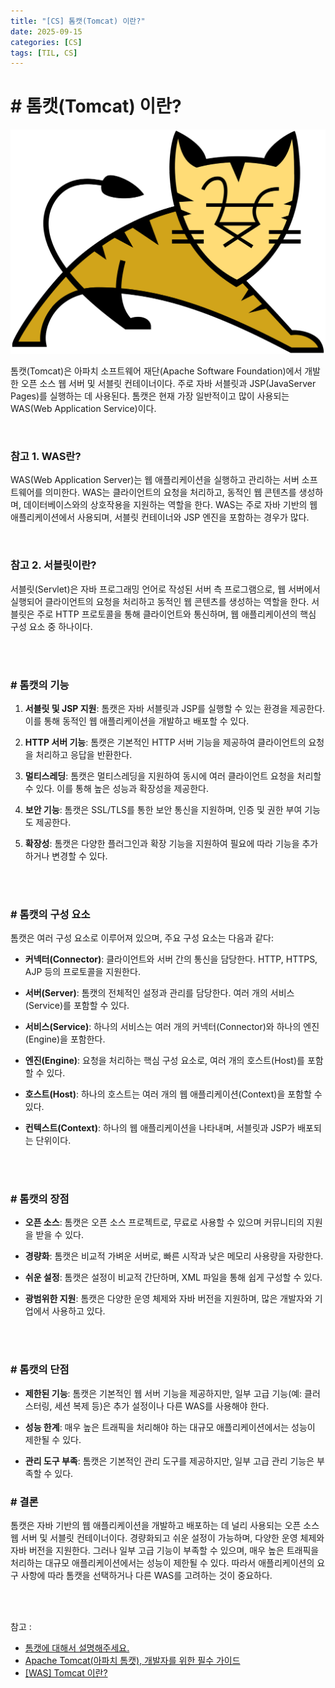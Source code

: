 ```yaml
---
title: "[CS] 톰캣(Tomcat) 이란?"
date: 2025-09-15
categories: [CS]
tags: [TIL, CS]
---
```


# # 톰캣(Tomcat) 이란?

![img](/assets/img/til/cs/Apache_Tomcat_logo.png)


톰캣(Tomcat)은 아파치 소프트웨어 재단(Apache Software Foundation)에서 개발한 오픈 소스 웹 서버 및 서블릿 컨테이너이다. 주로 자바 서블릿과 JSP(JavaServer Pages)를 실행하는 데 사용된다. 톰캣은 현재 가장 일반적이고 많이 사용되는 WAS(Web Application Service)이다.

<br />

### 참고 1. WAS란?

WAS(Web Application Server)는 웹 애플리케이션을 실행하고 관리하는 서버 소프트웨어를 의미한다. WAS는 클라이언트의 요청을 처리하고, 동적인 웹 콘텐츠를 생성하며, 데이터베이스와의 상호작용을 지원하는 역할을 한다. WAS는 주로 자바 기반의 웹 애플리케이션에서 사용되며, 서블릿 컨테이너와 JSP 엔진을 포함하는 경우가 많다.

<br />

### 참고 2. 서블릿이란?

서블릿(Servlet)은 자바 프로그래밍 언어로 작성된 서버 측 프로그램으로, 웹 서버에서 실행되어 클라이언트의 요청을 처리하고 동적인 웹 콘텐츠를 생성하는 역할을 한다. 서블릿은 주로 HTTP 프로토콜을 통해 클라이언트와 통신하며, 웹 애플리케이션의 핵심 구성 요소 중 하나이다.

<br /><br />

### # 톰캣의 기능

1. **서블릿 및 JSP 지원**: 톰캣은 자바 서블릿과 JSP를 실행할 수 있는 환경을 제공한다. 이를 통해 동적인 웹 애플리케이션을 개발하고 배포할 수 있다.

2. **HTTP 서버 기능**: 톰캣은 기본적인 HTTP 서버 기능을 제공하여 클라이언트의 요청을 처리하고 응답을 반환한다.

3. **멀티스레딩**: 톰캣은 멀티스레딩을 지원하여 동시에 여러 클라이언트 요청을 처리할 수 있다. 이를 통해 높은 성능과 확장성을 제공한다.

4. **보안 기능**: 톰캣은 SSL/TLS를 통한 보안 통신을 지원하며, 인증 및 권한 부여 기능도 제공한다.

5. **확장성**: 톰캣은 다양한 플러그인과 확장 기능을 지원하여 필요에 따라 기능을 추가하거나 변경할 수 있다.

<br /><br />

### # 톰캣의 구성 요소
톰캣은 여러 구성 요소로 이루어져 있으며, 주요 구성 요소는 다음과 같다:

- **커넥터(Connector)**: 클라이언트와 서버 간의 통신을 담당한다. HTTP, HTTPS, AJP 등의 프로토콜을 지원한다.

- **서버(Server)**: 톰캣의 전체적인 설정과 관리를 담당한다. 여러 개의 서비스(Service)를 포함할 수 있다.

- **서비스(Service)**: 하나의 서비스는 여러 개의 커넥터(Connector)와 하나의 엔진(Engine)을 포함한다.

- **엔진(Engine)**: 요청을 처리하는 핵심 구성 요소로, 여러 개의 호스트(Host)를 포함할 수 있다.

- **호스트(Host)**: 하나의 호스트는 여러 개의 웹 애플리케이션(Context)을 포함할 수 있다.

- **컨텍스트(Context)**: 하나의 웹 애플리케이션을 나타내며, 서블릿과 JSP가 배포되는 단위이다.

<br /><br />

### # 톰캣의 장점

- **오픈 소스**: 톰캣은 오픈 소스 프로젝트로, 무료로 사용할 수 있으며 커뮤니티의 지원을 받을 수 있다.

- **경량화**: 톰캣은 비교적 가벼운 서버로, 빠른 시작과 낮은 메모리 사용량을 자랑한다.

- **쉬운 설정**: 톰캣은 설정이 비교적 간단하며, XML 파일을 통해 쉽게 구성할 수 있다.

- **광범위한 지원**: 톰캣은 다양한 운영 체제와 자바 버전을 지원하며, 많은 개발자와 기업에서 사용하고 있다.

<br /><br />

### # 톰캣의 단점

- **제한된 기능**: 톰캣은 기본적인 웹 서버 기능을 제공하지만, 일부 고급 기능(예: 클러스터링, 세션 복제 등)은 추가 설정이나 다른 WAS를 사용해야 한다.

- **성능 한계**: 매우 높은 트래픽을 처리해야 하는 대규모 애플리케이션에서는 성능이 제한될 수 있다.

- **관리 도구 부족**: 톰캣은 기본적인 관리 도구를 제공하지만, 일부 고급 관리 기능은 부족할 수 있다.

### # 결론

톰캣은 자바 기반의 웹 애플리케이션을 개발하고 배포하는 데 널리 사용되는 오픈 소스 웹 서버 및 서블릿 컨테이너이다. 경량화되고 쉬운 설정이 가능하며, 다양한 운영 체제와 자바 버전을 지원한다. 그러나 일부 고급 기능이 부족할 수 있으며, 매우 높은 트래픽을 처리하는 대규모 애플리케이션에서는 성능이 제한될 수 있다. 따라서 애플리케이션의 요구 사항에 따라 톰캣을 선택하거나 다른 WAS를 고려하는 것이 중요하다.


<br /><br />

참고 : 
- [톰캣에 대해서 설명해주세요.](https://www.maeil-mail.kr/question/22)
- [Apache Tomcat(아파치 톰캣), 개발자를 위한 필수 가이드](https://www.elancer.co.kr/blog/detail/828)
- [[WAS] Tomcat 이란?](https://btcd.tistory.com/1585)